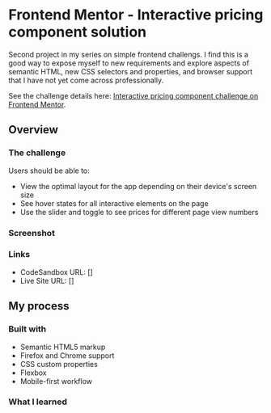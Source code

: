 # Frontend Mentor - Interactive pricing component solution

Second project in my series on simple frontend challengs. I find this is a good way to expose myself to new requirements and explore aspects of semantic HTML, new CSS selectors and properties, and browser support that I have not yet come across professionally. 

See the challenge details here: [Interactive pricing component challenge on Frontend Mentor](https://www.frontendmentor.io/challenges/interactive-pricing-component-t0m8PIyY8).

## Overview

### The challenge

Users should be able to:

- View the optimal layout for the app depending on their device's screen size
- See hover states for all interactive elements on the page
- Use the slider and toggle to see prices for different page view numbers

### Screenshot

### Links

- CodeSandbox URL: []
- Live Site URL: []

## My process

### Built with

- Semantic HTML5 markup
- Firefox and Chrome support
- CSS custom properties
- Flexbox
- Mobile-first workflow

### What I learned
